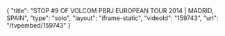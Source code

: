 {
    "title": "STOP #9 OF VOLCOM PBRJ EUROPEAN TOUR 2014 | MADRID, SPAIN",
    "type": "solo",
    "layout": "iframe-static",
    "videoId": "159743",
    "url": "\/tvpembed\/159743"
}